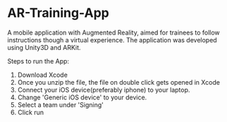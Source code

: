 # AR-Training-App

A mobile application with Augmented Reality, aimed for trainees to follow instructions though a virtual experience. The application was developed using Unity3D and ARKit.

Steps to run the App:
1. Download Xcode
2. Once you unzip the file, the file on double click gets opened in Xcode
3. Connect your iOS device(preferably iphone) to your laptop.
4. Change 'Generic iOS device' to your device.
5. Select a team under 'Signing'
6. Click run

